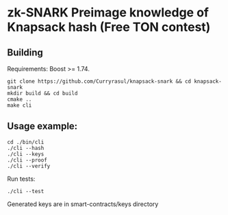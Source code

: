# zk-SNARK Preimage knowledge of Knapsack hash (Free TON contest)

## Building

Requirements: Boost >= 1.74.

```shell
git clone https://github.com/Curryrasul/knapsack-snark && cd knapsack-snark
mkdir build && cd build
cmake ..
make cli
```

## Usage example:

```shell
cd ./bin/cli
./cli --hash
./cli --keys
./cli --proof
./cli --verify
```

Run tests:
```shell
./cli --test
```

Generated keys are in smart-contracts/keys directory